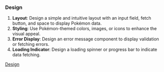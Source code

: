 ### Design

1. **Layout**: Design a simple and intuitive layout with an input field, fetch button, and space to display Pokémon data.
2. **Styling**: Use Pokémon-themed colors, images, or icons to enhance the visual appeal.
3. **Error Display**: Design an error message component to display validation or fetching errors.
4. **Loading Indicator**: Design a loading spinner or progress bar to indicate data fetching.

[Design](../assets/designScreenshot.png)